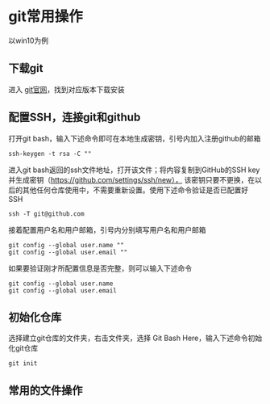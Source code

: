 # git常用操作
以win10为例  

## 下载git  
进入 [git官网](https://git-scm.com/downloads)，找到对应版本下载安装

## 配置SSH，连接git和github  
打开git bash，输入下述命令即可在本地生成密钥，引号内加入注册github的邮箱
```
ssh-keygen -t rsa -C ""
```
进入git bash返回的ssh文件地址，打开该文件；将内容复制到GitHub的SSH key并生成密钥（https://github.com/settings/ssh/new），
该密钥只要不更换，在以后的其他任何仓库使用中，不需要重新设置。使用下述命令验证是否已配置好SSH 
```
ssh -T git@github.com
```
接着配置用户名和用户邮箱，引号内分别填写用户名和用户邮箱
```
git config --global user.name ""
git config --global user.email ""
```
如果要验证刚才所配置信息是否完整，则可以输入下述命令
```
git config --global user.name
git config --global user.email
```

## 初始化仓库  
选择建立git仓库的文件夹，右击文件夹，选择 Git Bash Here，输入下述命令初始化git仓库
```
git init
```

## 常用的文件操作  
